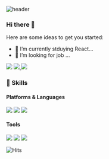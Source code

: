 


![header](https://capsule-render.vercel.app/api?type=waving&color=gradient&height=300&section=header&text=CodeGream🎨&fontSize=70)


### Hi there 👋


<!--
**jihoon0324/jihoon0324** is a ✨ _special_ ✨ repository because its `README.md` (this file) appears on your GitHub profile.
- 🔭 I’m currently working on ...
- 🤔 I’m looking for help with ...
- 💬 Ask me about ...
- 📫 How to reach me: ...
- 😄 Pronouns: ...
- ⚡ Fun fact: ...
-->


Here are some ideas to get you started:  


- 🌱 I’m currently stduying React...    
- 👯 I’m looking for job ...    





<p>
  
  
  <a href="https://jihoon0324.github.io/" target="_blank"><img src="https://img.shields.io/badge/Blog-DD0B78?style=flat-square&logo=GitHub%20Sponsors&logoColor=white"/></a>
  <a href="https://www.linkedin.com/in/jihoon-oh-30585a204/" target="_blank"><img src="https://img.shields.io/badge/JihoonOh-0A66C2?style=flat-square&logo=Linkedin&logoColor=white"/>
    <a href="mailto:jihoon0324@hotmail.com" target="_blank"><img src="https://img.shields.io/badge/jihoon0324@hotmail.com-EA4335?style=flat-square&logo=Gmail&logoColor=white"/></a>  
    
 </p> 





### 💪 Skills

#### Platforms & Languages

<p>
<img src="https://img.shields.io/badge/Java-FC4C02?style=flat-square&logo=Java&logoColor=white"/> <img src="https://img.shields.io/badge/JavaScript-007396?style=flat-square&logo=javaScript&logoColor=white"/> <img src="https://img.shields.io/badge/Bootstrap-3766AB?style=flat-square&logo=Bootstrap&logoColor=white"/>
</p>


#### Tools
<p> 
<img src="https://img.shields.io/badge/Eclipse%20IDE-007ACC?style=square&logo=Eclipse%2IDE&logoColor=white"/> 
  <img src="https://img.shields.io/badge/Visual%20Studio%20Code-2C2255?style=squaree&logo=Visual%20Studio%20Code&logoColor=white"/> 
  <img src="https://img.shields.io/badge/NetBeans%20IDE-3EAAAF?style=square&logo=NetBeans%20IDE&logoColor=white"/> 

</p>

![Hits](https://hits.seeyoufarm.com/api/count/incr/badge.svg?url=https%3A%2F%2Fgithub.com%2Fjihoon0324&count_bg=%2317A797&title_bg=%2325263A&icon=openid.svg&icon_color=%23C41010&title=hits&edge_flat=false)
